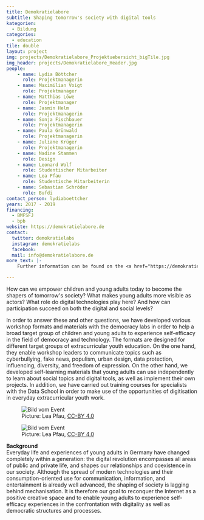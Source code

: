 ```yaml
---
title: Demokratielabore
subtitle: Shaping tomorrow's society with digital tools
kategorien:
  - Bildung
categories:
  - education
tile: double
layout: project
img: projects/Demokratielabore_Projektuebersicht_bigTile.jpg
img_header: projects/Demokratielabore_Header.jpg
people:
    - name: Lydia Böttcher
      role: Projektmanagerin
    - name: Maximilian Voigt
      role: Projektmanager
    - name: Matthias Löwe
      role: Projektmanager
    - name: Jasmin Helm
      role: Projektmanagerin
    - name: Sonja Fischbauer
      role: Projektmanagerin
    - name: Paula Grünwald
      role: Projektmanagerin
    - name: Juliane Krüger
      role: Projektmanagerin
    - name: Nadine Stammen
      role: Design
    - name: Leonard Wolf
      role: Studentischer Mitarbeiter
    - name: Lea Pfau
      role: Studentische Mitarbeiterin
    - name: Sebastian Schröder
      role: Bufdi
contact_person: lydiaboettcher
years: 2017 - 2019
financing:
  - BMFSFJ
  - bpb
website: https://demokratielabore.de
contact:
  twitter: demokratielabs
  instagram: demokratielabs
  facebook:
  mail: info@demokratielabore.de
more_text: |-
    Further information can be found on the <a href="https://demokratielabore.de">website</a> of the democracy laboratories.

---
```

How can we empower children and young adults today to become the shapers of tomorrow's society? What makes young adults more visible as actors? What role do digital technologies play here? And how can participation succeed on both the digital and social levels?

In order to answer these and other questions, we have developed various workshop formats and materials with the democracy labs in order to help a broad target group of children and young adults to experience self-efficacy in the field of democracy and technology. The formats are designed for different target groups of extracurricular youth education. On the one hand, they enable workshop leaders to communicate topics such as cyberbullying, fake news, populism, urban design, data protection, influencing, diversity, and freedom of expression. On the other hand, we developed self-learning materials that young adults can use independently to learn about social topics and digital tools, as well as implement their own projects. In addition, we have carried out training courses for specialists with the Data School in order to make use of the opportunities of digitisation in everyday extracurricular youth work.


<div class="two-img offset-lg-2">
    <figure class="license">
        <img alt="Bild vom Event" src="/files/projects/demokratielabore_img_1.jpg">
          <figcaption>Picture: Lea Pfau, <a href="https://creativecommons.org/licenses/by/4.0/">CC-BY 4.0</a></figcaption>
    </figure>
    <figure class="license">
        <img alt="Bild vom Event" src="/files/projects/demokratielabore_img_2.jpg">
          <figcaption>Picture: Lea Pfau, <a href="https://creativecommons.org/licenses/by/4.0/">CC-BY 4.0</a></figcaption>
    </figure>
</div>

**Background** <br>
Everyday life and experiences of young adults in Germany have changed completely within a generation: the digital revolution encompasses all areas of public and private life, and shapes our relationships and coexistence in our society. Although the spread of modern technologies and their consumption-oriented use for communication, information, and entertainment is already well advanced, the shaping of society is lagging behind mechanisation. It is therefore our goal to reconquer the Internet as a positive creative space and to enable young adults to experience self-efficacy experiences in the confrontation with digitality as well as democratic structures and processes.
